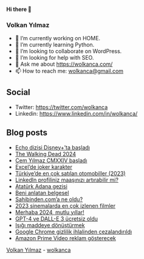 #### Hi there 👋

### Volkan Yılmaz

- 🔭 I’m currently working on HOME.
- 🌱 I’m currently learning Python.
- 👯 I’m looking to collaborate on WordPress.
- 🤔 I’m looking for help with SEO.
- 💬 Ask me about https://wolkanca.com/
- 📫 How to reach me: wolkanca@gmail.com

## Social
- Twitter: https://twitter.com/wolkanca
- Linkedin: https://www.linkedin.com/in/wolkanca/



## Blog posts
<!-- BLOG-POST-LIST:START -->
- [Echo dizisi Disney+’ta başladı](https://wolkanca.com/echo-dizisi-disneyta-basladi/)
- [The Walking Dead 2024](https://wolkanca.com/the-walking-dead-2024/)
- [Cem Yılmaz CMXXIV başladı](https://wolkanca.com/cem-yilmaz-cmxxiv-basladi/)
- [Excel’de joker karakter](https://wolkanca.com/excelde-joker-karakter/)
- [Türkiye’de en çok satılan otomobiller &lpar;2023&rpar;](https://wolkanca.com/turkiyede-en-cok-satilan-otomobiller-2023/)
- [LinkedIn profiliniz maaşınızı artırabilir mi?](https://wolkanca.com/linkedin-profiliniz-maasinizi-artirabilir-mi/)
- [Atatürk Adana gezisi](https://wolkanca.com/ataturk-adana-gezisi/)
- [Beni anlatan belgesel](https://wolkanca.com/beni-anlatan-belgesel/)
- [Sahibinden.com’a ne oldu?](https://wolkanca.com/sahibinden-coma-ne-oldu/)
- [2023 sinemalarda en çok izlenen filmler](https://wolkanca.com/2023-sinemalarda-en-cok-izlenen-filmler/)
- [Merhaba 2024, mutlu yıllar!](https://wolkanca.com/merhaba-2024-mutlu-yillar/)
- [GPT-4 ve DALL-E 3 ücretsiz oldu](https://wolkanca.com/gpt-4-ve-dall-e-3-ucretsiz-oldu/)
- [Işığı maddeye dönüştürmek](https://wolkanca.com/isigi-maddeye-donusturmek/)
- [Google Chrome gizlilik ihlalinden cezalandırıldı](https://wolkanca.com/google-chrome-gizlilik-ihlalinden-cezalandirildi/)
- [Amazon Prime Video reklam gösterecek](https://wolkanca.com/amazon-prime-video-reklam-gosterecek/)
<!-- BLOG-POST-LIST:END -->


[Volkan Yılmaz](https://volkanyilmaz.com.tr/) - [wolkanca](https://wolkanca.com/)
